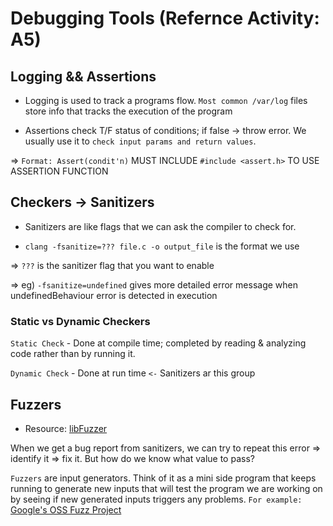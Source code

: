 # Debugging Tools (Refernce Activity: A5)

## Logging && Assertions

* Logging is used to track a programs flow. `Most common /var/log` files store info that tracks the execution of the program 

* Assertions check T/F status of conditions; if false -> throw error.  We usually use it to `check input params and return values`. 

=> `Format: Assert(condit'n)` MUST INCLUDE `#include <assert.h>` TO USE ASSERTION FUNCTION

## Checkers -> Sanitizers 

* Sanitizers are like flags that we can ask the compiler to check for. 

* `clang -fsanitize=??? file.c -o output_file` is the format we use

=> `???` is the sanitizer flag that you want to enable

=> eg) `-fsanitize=undefined` gives more detailed error message when undefinedBehaviour error is detected in execution

### Static vs Dynamic Checkers

`Static Check` - Done at compile time; completed by reading & analyzing code rather than by running it.

`Dynamic Check` - Done at run time `<-` Sanitizers ar this group

## Fuzzers

* Resource: [libFuzzer](https://llvm.org/docs/LibFuzzer.html)

When we get a bug report from sanitizers, we can try to repeat this error => identify it => fix it.  But how do we know 
what value to pass?  

`Fuzzers` are input generators.  Think of it as a mini side program that keeps running to generate new inputs that will 
test the program we are working on by seeing if new generated inputs triggers any problems. `For example:` [Google's OSS Fuzz Project](https://github.com/google/oss-fuzz)